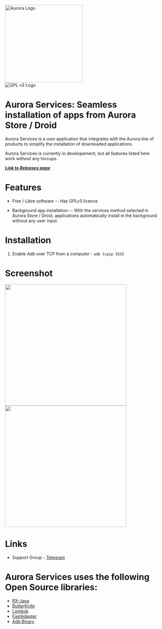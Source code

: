 <img src="https://i.imgur.com/AjpVdxW.png" height="256" alt="Aurora Logo"><br/><img src="https://www.gnu.org/graphics/gplv3-88x31.png" alt="GPL v3 Logo"> 

# Aurora Services: Seamless installation of apps from Aurora Store / Droid

Aurora Services is a user application that integrates with the Aurora line of products to simplify the installation of downloaded applications.

Aurora Services is currently in developement, but all features listed here work without any hiccups.

[***Link to Releases page***](https://gitlab.com/konstantintuev/AuroraServices/-/releases)

# Features

* Free / Libre software
  -- Has GPLv3 licence

* Background app installation
  -- With the services method selected in Aurora Store / Droid, applications automatically install in the background without any user input.

# Installation

1. Enable Adb over TCP from a computer - `adb tcpip 5555`

# Screenshot

<img src="https://i.imgur.com/W7fSBhr.png" height="400"><img src="https://i.imgur.com/Y3gcVtS.png" height="400">

# Links

* Support Group - [Telegram](https://t.me/AuroraDroid)

# Aurora Services uses the following Open Source libraries:

* [RX-Java](https://github.com/ReactiveX/RxJava)
* [ButterKnife](https://github.com/JakeWharton/butterknife)
* [Lombok](https://projectlombok.org/)
* [FastAdapter](https://github.com/mikepenz/FastAdapter)
* [Adb Binary](https://github.com/rendiix/termux-adb-fastboot)
